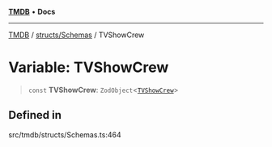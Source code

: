 [**TMDB**](../../../README.md) • **Docs**

***

[TMDB](../../../README.md) / [structs/Schemas](../README.md) / TVShowCrew

# Variable: TVShowCrew

> `const` **TVShowCrew**: `ZodObject`\<[`TVShowCrew`](../type-aliases/TVShowCrew.md)\>

## Defined in

src/tmdb/structs/Schemas.ts:464
